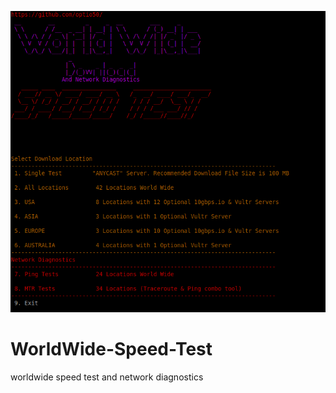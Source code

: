  ![](https://github.com/optio50/WorldWide-Speed-Test/blob/master/Speed-Test-Screen.png?raw=true|alt=octocat)
# WorldWide-Speed-Test
worldwide speed test and network diagnostics 

